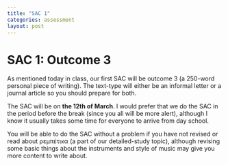 ```yaml
---
title: "SAC 1"
categories: assessment
layout: post
---
```


# SAC 1: Outcome 3

As mentioned today in class, our first SAC will be outcome 3 (a 250-word
personal piece of writing). The text-type will either be an informal letter or a
journal article so you should prepare for both. 

The SAC will be on **the 12th of March**. I would prefer that we do the SAC in
the period before the break (since you all will be more alert), although I know
it usually takes some time for everyone to arrive from day school.

You will be able to do the SAC without a problem if you have not revised or read
about ρεμπέτικα (a part of our detailed-study topic), although revising some basic things
about the instruments and style of music may give you more content to write
about.
